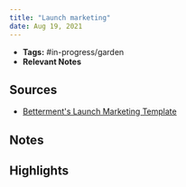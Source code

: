 ```yaml
---
title: "Launch marketing"
date: Aug 19, 2021
---
```


- **Tags:** #in-progress/garden 
- **Relevant Notes**

## Sources
- [Betterment's Launch Marketing Template](https://coda.io/@elizabeth-derby/betterments-launch-marketing-project-management-template)

## Notes

## Highlights
